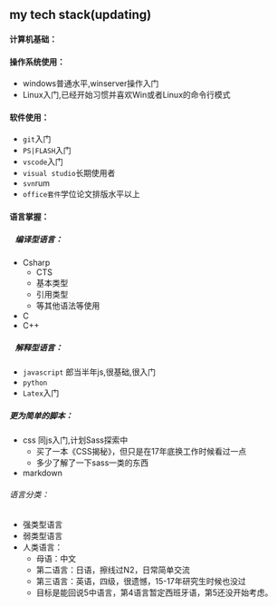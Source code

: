 ## my tech stack(updating)

#### 计算机基础：

#### 操作系统使用：
* windows普通水平,winserver操作入门
* Linux入门,已经开始习惯并喜欢Win或者Linux的命令行模式
 
#### 软件使用：
* `git`入门
* `PS|FLASH`入门
* `vscode`入门
* `visual studio`长期使用者
* `svn`rum
* `office套件`学位论文排版水平以上

#### 语言掌握：

##### &nbsp;&nbsp;&nbsp;编译型语言：
* Csharp
  * CTS
  * 基本类型
  * 引用类型
  * 等其他语法等使用
* C
* C++

##### &nbsp;&nbsp;&nbsp;解释型语言：
* `javascript` 郎当半年js,很基础,很入门
* `python`
* `Latex`入门
##### 更为简单的脚本：
* css 同js入门,计划Sass探索中
  * 买了一本《CSS揭秘》，但只是在17年底换工作时候看过一点
  * 多少了解了一下sass一类的东西
* markdown

###### 语言分类：
* 强类型语言
* 弱类型语言
* 人类语言：
  * 母语：中文
  * 第二语言：日语，擦线过N2，日常简单交流
  * 第三语言：英语，四级，很遗憾，15-17年研究生时候也没过
  * 目标是能回说5中语言，第4语言暂定西班牙语，第5还没开始考虑。